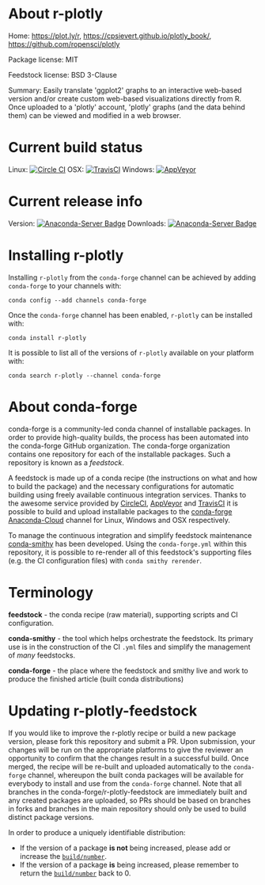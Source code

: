 About r-plotly
==============

Home: https://plot.ly/r, https://cpsievert.github.io/plotly_book/, https://github.com/ropensci/plotly

Package license: MIT

Feedstock license: BSD 3-Clause

Summary: Easily translate 'ggplot2' graphs to an interactive web-based version and/or create
custom web-based visualizations directly from R. Once uploaded to a 'plotly' account,
'plotly' graphs (and the data behind them) can be viewed and modified in a web browser.




Current build status
====================

Linux: [![Circle CI](https://circleci.com/gh/conda-forge/r-plotly-feedstock.svg?style=shield)](https://circleci.com/gh/conda-forge/r-plotly-feedstock)
OSX: [![TravisCI](https://travis-ci.org/conda-forge/r-plotly-feedstock.svg?branch=master)](https://travis-ci.org/conda-forge/r-plotly-feedstock)
Windows: [![AppVeyor](https://ci.appveyor.com/api/projects/status/github/conda-forge/r-plotly-feedstock?svg=True)](https://ci.appveyor.com/project/conda-forge/r-plotly-feedstock/branch/master)

Current release info
====================
Version: [![Anaconda-Server Badge](https://anaconda.org/conda-forge/r-plotly/badges/version.svg)](https://anaconda.org/conda-forge/r-plotly)
Downloads: [![Anaconda-Server Badge](https://anaconda.org/conda-forge/r-plotly/badges/downloads.svg)](https://anaconda.org/conda-forge/r-plotly)

Installing r-plotly
===================

Installing `r-plotly` from the `conda-forge` channel can be achieved by adding `conda-forge` to your channels with:

```
conda config --add channels conda-forge
```

Once the `conda-forge` channel has been enabled, `r-plotly` can be installed with:

```
conda install r-plotly
```

It is possible to list all of the versions of `r-plotly` available on your platform with:

```
conda search r-plotly --channel conda-forge
```


About conda-forge
=================

conda-forge is a community-led conda channel of installable packages.
In order to provide high-quality builds, the process has been automated into the
conda-forge GitHub organization. The conda-forge organization contains one repository
for each of the installable packages. Such a repository is known as a *feedstock*.

A feedstock is made up of a conda recipe (the instructions on what and how to build
the package) and the necessary configurations for automatic building using freely
available continuous integration services. Thanks to the awesome service provided by
[CircleCI](https://circleci.com/), [AppVeyor](http://www.appveyor.com/)
and [TravisCI](https://travis-ci.org/) it is possible to build and upload installable
packages to the [conda-forge](https://anaconda.org/conda-forge)
[Anaconda-Cloud](http://docs.anaconda.org/) channel for Linux, Windows and OSX respectively.

To manage the continuous integration and simplify feedstock maintenance
[conda-smithy](http://github.com/conda-forge/conda-smithy) has been developed.
Using the ``conda-forge.yml`` within this repository, it is possible to re-render all of
this feedstock's supporting files (e.g. the CI configuration files) with ``conda smithy rerender``.


Terminology
===========

**feedstock** - the conda recipe (raw material), supporting scripts and CI configuration.

**conda-smithy** - the tool which helps orchestrate the feedstock.
                   Its primary use is in the construction of the CI ``.yml`` files
                   and simplify the management of *many* feedstocks.

**conda-forge** - the place where the feedstock and smithy live and work to
                  produce the finished article (built conda distributions)


Updating r-plotly-feedstock
===========================

If you would like to improve the r-plotly recipe or build a new
package version, please fork this repository and submit a PR. Upon submission,
your changes will be run on the appropriate platforms to give the reviewer an
opportunity to confirm that the changes result in a successful build. Once
merged, the recipe will be re-built and uploaded automatically to the
`conda-forge` channel, whereupon the built conda packages will be available for
everybody to install and use from the `conda-forge` channel.
Note that all branches in the conda-forge/r-plotly-feedstock are
immediately built and any created packages are uploaded, so PRs should be based
on branches in forks and branches in the main repository should only be used to
build distinct package versions.

In order to produce a uniquely identifiable distribution:
 * If the version of a package **is not** being increased, please add or increase
   the [``build/number``](http://conda.pydata.org/docs/building/meta-yaml.html#build-number-and-string).
 * If the version of a package **is** being increased, please remember to return
   the [``build/number``](http://conda.pydata.org/docs/building/meta-yaml.html#build-number-and-string)
   back to 0.
